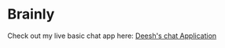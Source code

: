 # Brainly
Check out my live basic chat app here: [Deesh's chat Application](https://basic-chat-application-do56.onrender.com)
